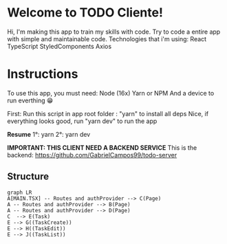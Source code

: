 # Welcome to TODO Cliente!

Hi, I'm making this app to train my skills with code. Try to code a entire app with simple and maintainable code.
Technologies that i'm using:
React
TypeScript
StyledComponents
Axios

# Instructions

To use this app, you must need: 
Node (16x)
Yarn or NPM
And a device to run everthing 😁

First:
Run this script in app root folder : "yarn" to install all deps
Nice, if everything looks good, run "yarn dev" to run the app

**Resume**
1°: yarn
2°: yarn dev 

**IMPORTANT: THIS CLIENT NEED A BACKEND SERVICE**
This is the backend: https://github.com/GabrielCampos99/todo-server



## Structure

```mermaid
graph LR
A[MAIN.TSX] -- Routes and authProvider --> C(Page)
A -- Routes and authProvider --> B(Page)
A -- Routes and authProvider --> D(Page)
C  --> E(Task)
E --> G((TaskCreate))
E --> H((TaskEdit))
E --> J((TaskList))
```
